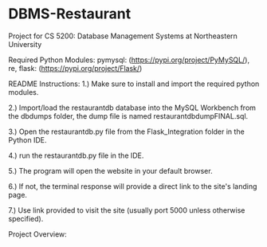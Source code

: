 # DBMS-Restaurant
Project for CS 5200: Database Management Systems at Northeastern University

Required Python Modules:
  pymysql: (https://pypi.org/project/PyMySQL/), 
  re,
  flask: (https://pypi.org/project/Flask/)
  
README Instructions:
  1.) Make sure to install and import the required python modules.
  
  2.) Import/load the restaurantdb database into the MySQL Workbench from the dbdumps
  folder, the dump file is named restaurantdbdumpFINAL.sql.
  
  3.) Open the restaurantdb.py file from the Flask_Integration folder in the Python IDE.
  
  4.) run the restaurantdb.py file in the IDE.
  
  5.) The program will open the website in your default browser.
  
  6.) If not, the terminal response will provide a direct link to the site's landing page.
  
  7.) Use link provided to visit the site (usually port 5000 unless otherwise specified).
  
Project Overview:

